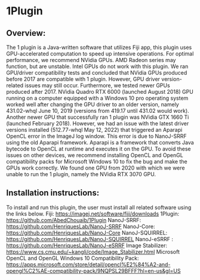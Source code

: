 # 1Plugin

## Overview:

The 1 plugin is a Java-written software that utilizes Fiji app, this plugin uses GPU-accelerated computation to speed up intensive operations. 
For optimal performance, we recommend NVidia GPUs. AMD Radeon series may function, but are unstable. Intel GPUs do not work with this plugin. 
We ran GPU/driver compatibility tests and concluded that NVidia GPUs produced before 2017 are compatible with 1 plugin. However, GPU driver version-related issues may still occur. Furthermore, we tested newer GPUs produced after 2017. NVidia Quadro RTX 6000 (launched August 2018) GPU running on a computer equipped with a Windows 10 pro operating system worked well after changing the GPU driver to an older version, namely 431.02-whql June 10, 2019 (versions from 419.17 until 431.02 would work). Another newer GPU that successfully ran 1 plugin was NVidia GTX 1660 Ti (launched February 2018). 
However, we had an issue with the latest driver versions installed (512.77-whql May 12, 2022) that triggered an Aparapi OpenCL error in the ImageJ log window. This error is due to NanoJ-SRRF using the old Aparapi framework. Aparapi is a framework that converts Java bytecode to OpenCL at runtime and executes it on the GPU. To avoid these issues on other devices, we recommend installing OpenCL and OpenGL compatibility packs for Microsoft Windows 10 to fix the bug and make the GPUs work correctly. We found one GPU from 2020 with which we were unable to run the 1 plugin, namely the NVidia RTX 3070 GPU.

## Installation instructions: 

To install and run this plugin, the user must install all related software using the links below. 
Fiji: https://imagej.net/software/fiji/downloads 
1Plugin:  https://github.com/AbedChouaib/1Plugin 
NanoJ-SRRF: https://github.com/HenriquesLab/NanoJ-SRRF 
NanoJ-Core: https://github.com/HenriquesLab/NanoJ-Core 
NanoJ-SQUIRREL: https://github.com/HenriquesLab/NanoJ-SQUIRREL 
NanoJ-eSRRF : https://github.com/HenriquesLab/NanoJ-eSRRF 
Image Stabilizer: https://www.cs.cmu.edu/~kangli/code/Image_Stabilizer.html 
Microsoft OpenCL and OpenGL Windows 10 Compatibility Pack: https://apps.microsoft.com/store/detail/opencl%E2%84%A2-and-opengl%C2%AE-compatibility-pack/9NQPSL29BFFF?hl=en-us&gl=US 
